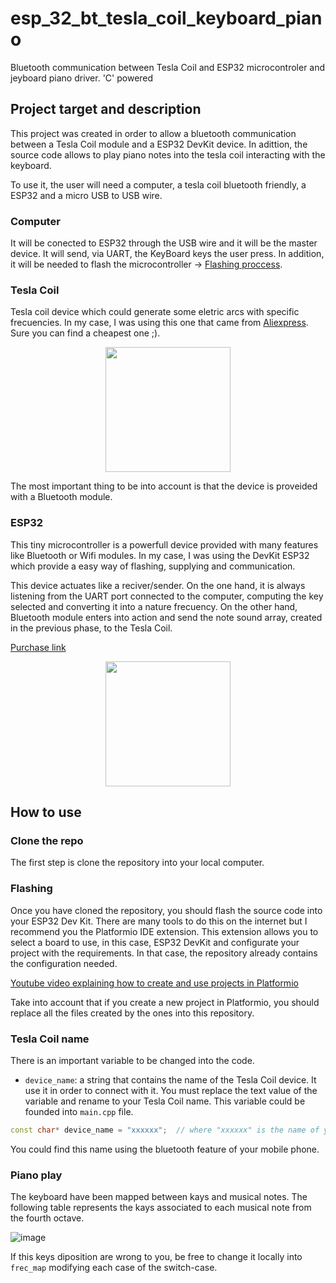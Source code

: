 # esp_32_bt_tesla_coil_keyboard_piano
Bluetooth communication between Tesla Coil and ESP32 microcontroler and jeyboard piano driver. 'C' powered

## Project target and description
This project was created in order to allow a bluetooth communication between a Tesla Coil module and a ESP32 DevKit device. In adittion, the source code allows to play piano notes into the tesla coil interacting with the keyboard.

To use it, the user will need a computer, a tesla coil bluetooth friendly, a ESP32 and a micro USB to USB wire.

### Computer
It will be conected to ESP32 through the USB wire and it will be the master device. It will send, via UART, the KeyBoard keys the user press.
In addition, it will be needed to flash the microcontroller &rarr; [Flashing proccess](#flashing).

### Tesla Coil
Tesla coil device which could generate some eletric arcs with specific frecuencies. In my case, I was using this one that came from [Aliexpress](https://es.aliexpress.com/item/1005005065300797.html). Sure you can find a cheapest one ;).

<p align="center">
<img src="https://user-images.githubusercontent.com/74117305/233836317-1033bd0f-f2e3-4456-ae69-a904ed450060.png"  width="200" height="200">
</p>

The most important thing to be into account is that the device is proveided with a Bluetooth module. 

### ESP32
This tiny microcontroller is a powerfull device provided with many features like Bluetooth or Wifi modules. In my case, I was using the DevKit ESP32 which provide a easy way of flashing, supplying and communication.

This device actuates like a reciver/sender. On the one hand, it is always listening from the UART port connected to the computer, computing the key selected and converting it into a nature frecuency. On the other hand, Bluetooth module enters into action and send the note sound array, created in the previous phase, to the Tesla Coil.

[Purchase link](https://es.aliexpress.com/item/33048658274.html?spm=a2g0o.order_list.order_list_main.40.7d90194dI1wGpE&gatewayAdapt=glo2esp)

<p align="center">
<img src="https://user-images.githubusercontent.com/74117305/233836698-23d3b0f9-e4fb-4bd9-a51f-18c740f2a857.png"  width="200" height="200">
</p>

## How to use

### Clone the repo
The first step is clone the repository into your local computer.

### Flashing
Once you have cloned the repository, you should flash the source code into your ESP32 Dev Kit. 
There are many tools to do this on the internet but I recommend you the Platformio IDE extension. This extension allows you to select a board to use, in this case, ESP32 DevKit and configurate your project with the requirements. In that case, the repository already contains the configuration needed.

[Youtube video explaining how to create and use projects in Platformio](https://www.youtube.com/watch?v=P5QbBnwn-G0)

Take into account that if you create a new project in Platformio, you should replace all the files created by the ones into this repository.

### Tesla Coil name
There is an important variable to be changed into the code.
* `device_name`: a string that contains the name of the Tesla Coil device. It use it in order to connect with it. You must replace the text value of the variable and rename to your Tesla Coil name. This variable could be founded into `main.cpp` file.

```c++
const char* device_name = "xxxxxx";  // where "xxxxxx" is the name of your tesla coil device
```

You could find this name using the bluetooth feature of your mobile phone.

### Piano play
The keyboard have been mapped between kays and musical notes. The following table represents the kays associated to each musical note from the fourth octave.

![image](https://user-images.githubusercontent.com/74117305/233836199-359452c2-4bdd-4a82-aada-e4f63e3ac45a.png)

If this keys diposition are wrong to you, be free to change it locally into `frec_map` modifying each case of the switch-case.
